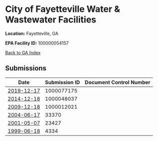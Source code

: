 # City of Fayetteville Water & Wastewater Facilities

**Location:** Fayetteville, GA

**EPA Facility ID:** 100000054157

[Back to GA Index](../../index.md)

## Submissions

| Date | Submission ID | Document Control Number |
|------|--------------|-------------------------|
| [2019-12-17](submissions/1000077175.md) | 1000077175 |  |
| [2014-12-18](submissions/1000048037.md) | 1000048037 |  |
| [2009-12-18](submissions/1000012021.md) | 1000012021 |  |
| [2004-06-17](submissions/33370.md) | 33370 |  |
| [2001-05-07](submissions/23427.md) | 23427 |  |
| [1999-06-18](submissions/4334.md) | 4334 |  |
